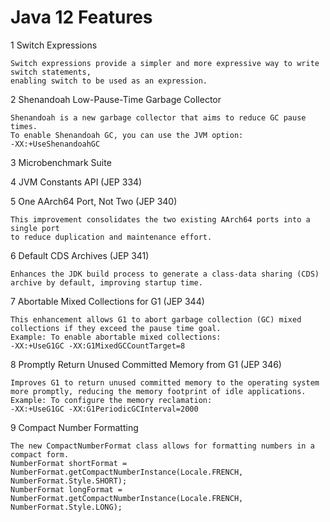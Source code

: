 # Java 12 Features

1 Switch Expressions

    Switch expressions provide a simpler and more expressive way to write switch statements,
    enabling switch to be used as an expression.

2 Shenandoah Low-Pause-Time Garbage Collector

    Shenandoah is a new garbage collector that aims to reduce GC pause times.
    To enable Shenandoah GC, you can use the JVM option:
    -XX:+UseShenandoahGC

3  Microbenchmark Suite

4  JVM Constants API (JEP 334)

5 One AArch64 Port, Not Two (JEP 340)

    This improvement consolidates the two existing AArch64 ports into a single port 
    to reduce duplication and maintenance effort.

6  Default CDS Archives (JEP 341)

    Enhances the JDK build process to generate a class-data sharing (CDS) archive by default, improving startup time.

7 Abortable Mixed Collections for G1 (JEP 344)

    This enhancement allows G1 to abort garbage collection (GC) mixed collections if they exceed the pause time goal.
    Example: To enable abortable mixed collections:
    -XX:+UseG1GC -XX:G1MixedGCCountTarget=8


8 Promptly Return Unused Committed Memory from G1 (JEP 346)

    Improves G1 to return unused committed memory to the operating system more promptly, reducing the memory footprint of idle applications.
    Example: To configure the memory reclamation:
    -XX:+UseG1GC -XX:G1PeriodicGCInterval=2000

9 Compact Number Formatting

    The new CompactNumberFormat class allows for formatting numbers in a compact form.
    NumberFormat shortFormat = NumberFormat.getCompactNumberInstance(Locale.FRENCH, NumberFormat.Style.SHORT);
    NumberFormat longFormat = NumberFormat.getCompactNumberInstance(Locale.FRENCH, NumberFormat.Style.LONG);